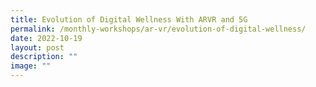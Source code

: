 ```yaml
---
title: Evolution of Digital Wellness With ARVR and 5G
permalink: /monthly-workshops/ar-vr/evolution-of-digital-wellness/
date: 2022-10-19
layout: post
description: ""
image: ""
---
```




